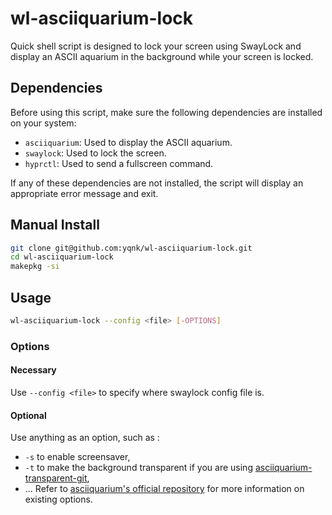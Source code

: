 # wl-asciiquarium-lock
Quick shell script is designed to lock your screen using SwayLock and display an ASCII aquarium in the background while your screen is locked.

## Dependencies

Before using this script, make sure the following dependencies are installed on your system:

- `asciiquarium`: Used to display the ASCII aquarium.
- `swaylock`: Used to lock the screen.
- `hyprctl`: Used to send a fullscreen command.

If any of these dependencies are not installed, the script will display an appropriate error message and exit.

## Manual Install

```bash
git clone git@github.com:yqnk/wl-asciiquarium-lock.git
cd wl-asciiquarium-lock
makepkg -si
```

## Usage

```bash
wl-asciiquarium-lock --config <file> [-OPTIONS]
```

### Options

#### Necessary

Use `--config <file>` to specify where swaylock config file is.

#### Optional

Use anything as an option, such as :
- `-s` to enable screensaver,
- `-t` to make the background transparent if you are using [asciiquarium-transparent-git](https://aur.archlinux.org/packages/asciiquarium-transparent-git),
- ...
Refer to [asciiquarium's official repository](https://github.com/cmatsuoka/asciiquarium) for more information on existing options.
